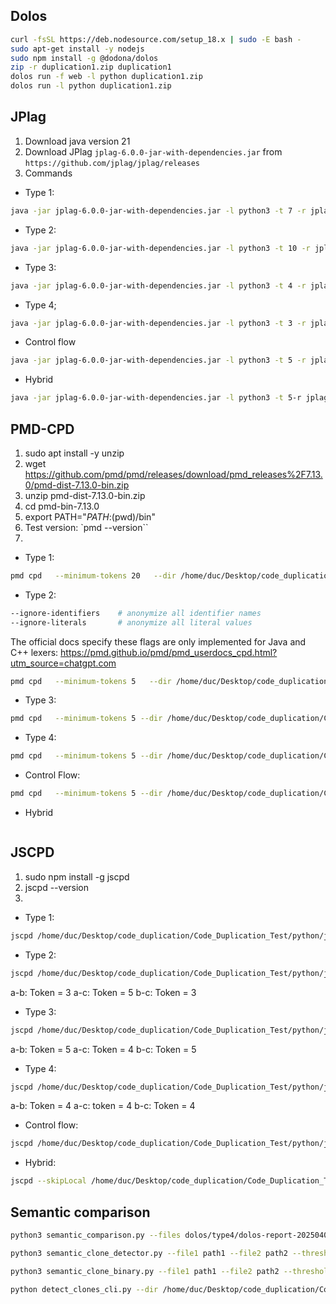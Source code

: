 ## Dolos
```bash
curl -fsSL https://deb.nodesource.com/setup_18.x | sudo -E bash -
sudo apt-get install -y nodejs
sudo npm install -g @dodona/dolos
zip -r duplication1.zip duplication1
dolos run -f web -l python duplication1.zip
dolos run -l python duplication1.zip

```

## JPlag
1. Download java version 21
2. Download JPlag `jplag-6.0.0-jar-with-dependencies.jar` from `https://github.com/jplag/jplag/releases`
3. Commands
- Type 1:
```bash
java -jar jplag-6.0.0-jar-with-dependencies.jar -l python3 -t 7 -r jplag/type1/results-jplag-type1 jplag/type1
```
- Type 2:
```bash
java -jar jplag-6.0.0-jar-with-dependencies.jar -l python3 -t 10 -r jplag/type2/results-jplag-type2 jplag/type2
```
- Type 3:
```bash
java -jar jplag-6.0.0-jar-with-dependencies.jar -l python3 -t 4 -r jplag/type3/results-jplag-type3 jplag/type3
```
- Type 4;
```bash
java -jar jplag-6.0.0-jar-with-dependencies.jar -l python3 -t 3 -r jplag/type4/results-jplag-type4 jplag/type4
```
- Control flow
```bash
java -jar jplag-6.0.0-jar-with-dependencies.jar -l python3 -t 5 -r jplag/control_flow/results-jplag-cf jplag/control_flow
```
- Hybrid
```bash
java -jar jplag-6.0.0-jar-with-dependencies.jar -l python3 -t 5-r jplag/hybrid/results-jplag-hybrid jplag/hybrid
```

## PMD-CPD
1. sudo apt install -y unzip
2. wget https://github.com/pmd/pmd/releases/download/pmd_releases%2F7.13.0/pmd-dist-7.13.0-bin.zip
3. unzip pmd-dist-7.13.0-bin.zip
4. cd pmd-bin-7.13.0
5. export PATH="$PATH:$(pwd)/bin"
6. Test version: `pmd --version``
7. 
- Type 1:
```bash
pmd cpd   --minimum-tokens 20   --dir /home/duc/Desktop/code_duplication/Code_Duplication_Test/python/dolos/type1   --language python   --format xml > /home/duc/Desktop/code_duplication/Code_Duplication_Test/python/dolos/type1/cpd-type1.xml
```

- Type 2:
```bash
--ignore-identifiers    # anonymize all identifier names
--ignore-literals       # anonymize all literal values
```

 The official docs specify these flags are only implemented for Java and C++ lexers: https://pmd.github.io/pmd/pmd_userdocs_cpd.html?utm_source=chatgpt.com

```bash
pmd cpd   --minimum-tokens 5   --dir /home/duc/Desktop/code_duplication/Code_Duplication_Test/python/dolos/type2 --ignore-identifiers --ignore-literals  --language python   --format xml > /home/duc/Desktop/code_duplication/Code_Duplication_Test/python/dolos/type2/cpd-type2.xml
```

- Type 3:
```bash
pmd cpd   --minimum-tokens 5 --dir /home/duc/Desktop/code_duplication/Code_Duplication_Test/python/dolos/type3  --language python   --format xml > /home/duc/Desktop/code_duplication/Code_Duplication_Test/python/dolos/type3/cpd-type3.xml
```

- Type 4:
```bash
pmd cpd   --minimum-tokens 5 --dir /home/duc/Desktop/code_duplication/Code_Duplication_Test/python/dolos/type4  --language python   --format xml > /home/duc/Desktop/code_duplication/Code_Duplication_Test/python/dolos/type4/cpd-type4.xml
```

- Control Flow:
```bash
pmd cpd   --minimum-tokens 5 --dir /home/duc/Desktop/code_duplication/Code_Duplication_Test/python/dolos/control_flow  --language python   --format xml > /home/duc/Desktop/code_duplication/Code_Duplication_Test/python/dolos/control_flow/cpd-cf.xml
```

- Hybrid
```bash

```

## JSCPD
1. sudo npm install -g jscpd
2. jscpd --version
3.
- Type 1:
```bash
jscpd /home/duc/Desktop/code_duplication/Code_Duplication_Test/python/jscpd/type1/type1a.py /home/duc/Desktop/code_duplication/Code_Duplication_Test/python/jscpd/type1/type1b.py --format python --min-tokens 10 --min-lines 1 --mode weak --reporters console,html,json --output /home/duc/Desktop/code_duplication/Code_Duplication_Test/python/jscpd/type1/reports
```

- Type 2:
```bash
jscpd /home/duc/Desktop/code_duplication/Code_Duplication_Test/python/jscpd/type2/type2a.py /home/duc/Desktop/code_duplication/Code_Duplication_Test/python/jscpd/type2/type2b.py --format python --min-tokens 3 --min-lines 1 --mode weak --reporters console,html,json --output /home/duc/Desktop/code_duplication/Code_Duplication_Test/python/jscpd/type2/report
```
a-b: Token = 3
a-c: Token = 5
b-c: Token = 3

- Type 3:
```bash
jscpd /home/duc/Desktop/code_duplication/Code_Duplication_Test/python/jscpd/type3/type3a.py /home/duc/Desktop/code_duplication/Code_Duplication_Test/python/jscpd/type3/type3b.py --format python --min-tokens 6 --min-lines 1 --mode weak --reporters console,html,json --output /home/duc/Desktop/code_duplication/Code_Duplication_Test/python/jscpd/type3/reports
```
a-b: Token = 5
a-c: Token = 4
b-c: Token = 5

- Type 4:
```bash
jscpd /home/duc/Desktop/code_duplication/Code_Duplication_Test/python/jscpd/type4/type4a.py /home/duc/Desktop/code_duplication/Code_Duplication_Test/python/jscpd/type4/type4b.py --format python --min-tokens 3 --min-lines 1 --mode weak --reporters console,html,json --output /home/duc/Desktop/code_duplication/Code_Duplication_Test/python/jscpd/type4/reports
```
a-b: Token = 4
a-c: token = 4
b-c: Token = 4

- Control flow:
```bash
jscpd /home/duc/Desktop/code_duplication/Code_Duplication_Test/python/jscpd/control_flow/cf_b.py /home/duc/Desktop/code_duplication/Code_Duplication_Test/python/jscpd/control_flow/cf_a.py --format python --min-tokens 4 --min-lines 1 --mode weak --reporters console,html,json --output /home/duc/Desktop/code_duplication/Code_Duplication_Test/python/jscpd/control_flow/reports
```

- Hybrid:
```bash
jscpd --skipLocal /home/duc/Desktop/code_duplication/Code_Duplication_Test/python/jscpd/hybrid/a /home/duc/Desktop/code_duplication/Code_Duplication_Test/python/jscpd/hybrid/b --format python --min-tokens 4 --min-lines 1 --mode weak --reporters console,html,json --output /home/duc/Desktop/code_duplication/Code_Duplication_Test/python/jscpd/hybrid/reports
```

## Semantic comparison
```bash
python3 semantic_comparison.py --files dolos/type4/dolos-report-20250406T191928512Z-type4/files.csv --pairs dolos/type4/dolos-report-20250406T191928512Z-type4/pairs.csv --output semantic_pairs.csv --threshold 0.5 --device cpu
```

```bash
python3 semantic_clone_detector.py --file1 path1 --file2 path2 --threshold 0.7
```

```bash
python3 semantic_clone_binary.py --file1 path1 --file2 path2 --threshold 0.7
```

```bash
python detect_clones_cli.py --dir /home/duc/Desktop/code_duplication/Code_Duplication_Test/python/dolos/non_similar --extensions .py .java --model mchochlov/codebert-base-cd-ft --threshold 0.85
```
